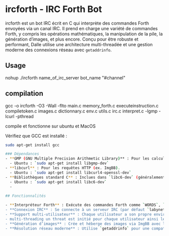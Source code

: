 # ircforth - IRC Forth Bot

ircforth est un bot IRC écrit en C qui interprète des commandes Forth envoyées via un canal IRC. Il prend en charge une variété de commandes Forth, y compris les opérations mathématiques, la manipulation de la pile, la génération d’images, et plus encore. Conçu pour être robuste et performant, Dalle utilise une architecture multi-threadée et une gestion moderne des connexions réseau avec `getaddrinfo`.

## Usage

nohup ./ircforth name_of_irc_server bot_name "#channel"

## compilation

gcc -o ircforth -O3 -Wall -flto main.c memory_forth.c executeinstruction.c compiletoken.c images.c dictionnary.c env.c utils.c irc.c interpret.c -lgmp -lcurl -pthread 

compile et fonctionne sur ubuntu et MacOS 

Vérifiez que GCC est installé :
```bash
sudo apt-get install gcc

### Dépendances
- **GMP (GNU Multiple Precision Arithmetic Library)** : Pour les calculs sur grands nombres.
  - Ubuntu : `sudo apt-get install libgmp-dev`
- **libcurl** : Pour les requêtes HTTP (ex. ImgBB).
  - Ubuntu : `sudo apt-get install libcurl4-openssl-dev`
- **Bibliothèques standard C** : Inclues dans `libc6-dev` (généralement déjà installé).
  - Ubuntu : `sudo apt-get install libc6-dev`
  - 
 
## Fonctionnalités

- **Interpréteur Forth** : Exécute des commandes Forth comme `WORDS`, `5 3 +`, `NUM-TO-BIN`, ou `" monster" IMAGE ( need a space after " ) .
- **Connexion IRC** : Se connecte à un serveur IRC (par défaut `labynet.fr`) et rejoint un canal (par défaut `#labynet`).
- **Support multi-utilisateur** : Chaque utilisateur a son propre environnement Forth indépendant.
- multi-threading un threat est initié pour chaque utilisateur ainsi les appels sont non-blocants
- **Génération d’images** : Crée et héberge des images via ImgBB avec la commande `IMAGE`.
- **Résolution réseau moderne** : Utilise `getaddrinfo` pour une compatibilité IPv4/IPv6.

 
